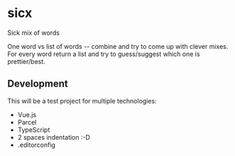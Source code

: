 # sicx

Sick mix of words

One word vs list of words -- combine and try to come up with clever mixes. For every word return a list and try to guess/suggest which one is prettier/best.

## Development

This will be a test project for multiple technologies:
- Vue.js
- Parcel
- TypeScript
- 2 spaces indentation :-D
- .editorconfig
